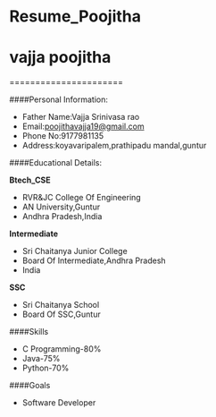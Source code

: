 # Resume_Poojitha
# vajja poojitha
======================

####Personal Information:
- Father Name:Vajja Srinivasa rao
- Email:poojithavajja19@gmail.com
- Phone No:9177981135
- Address:koyavaripalem,prathipadu mandal,guntur

####Educational Details:

**Btech_CSE**
- RVR&JC College Of Engineering
- AN University,Guntur
- Andhra Pradesh,India

**Intermediate**
- Sri Chaitanya Junior College
- Board Of Intermediate,Andhra Pradesh
- India

**SSC**
- Sri Chaitanya School
- Board Of SSC,Guntur

####Skills
- C Programming-80%
- Java-75%
- Python-70%

####Goals
- Software Developer
